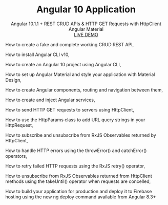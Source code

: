 <p align="center">
  <h1 align="center">Angular 10 Application</h1>
  <p align="center">
    Angular 10.1.1 + REST CRUD APIs & HTTP GET Requests with HttpClient
    Angular Material
    <br>
    <a href="https://angular-httpclient-2b49c.web.app/home/">LIVE DEMO</a>
    <br>
  <p>
    How to create a fake and complete working CRUD REST API,</p>
<p>How to install Angular CLI v10,</p>
<p>How to create an Angular 10 project using Angular CLI,</p>
<p>How to set up Angular Material and style your application with Material Design,</p>
<p>How to create Angular components, routing and navigation between them,</p>
<p>How to create and inject Angular services,</p>
<p>How to send HTTP GET requests to servers using HttpClient,</p>
<p>How to use the HttpParams class to add URL query strings in your HttpRequest,</p>
<p>How to subscribe and unsubscribe from RxJS Observables returned by HttpClient,</p>
<p>How to handle HTTP errors using the throwError() and catchError() operators,</p>
<p>How to retry failed HTTP requests using the RxJS retry() operator,</p>
<p>How to unsubscribe from RxJS Observables returned from HttpClient methods using the takeUntil() operator when requests are concelled,</p>
<p>How to build your application for production and deploy it to Firebase hosting using the new ng deploy command available from Angular 8.3+</p>
  
</p>

